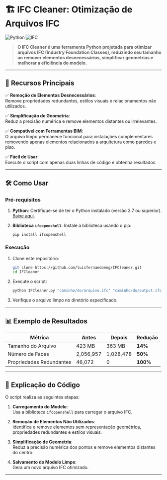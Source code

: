 # 🏗️ **IFC Cleaner: Otimização de Arquivos IFC**

![Python](https://img.shields.io/badge/Python-3.7%20|%203.8%20|%203.9%20|%203.10-blue?logo=python) ![IFC](https://img.shields.io/badge/IFC-Cleaner-orange)

> **O IFC Cleaner é uma ferramenta Python projetada para otimizar arquivos IFC (Industry Foundation Classes), reduzindo seu tamanho ao remover elementos desnecessários, simplificar geometrias e melhorar a eficiência do modelo.**

---

## 🌟 **Recursos Principais**

✅ **Remoção de Elementos Desnecessários**:  
Remove propriedades redundantes, estilos visuais e relacionamentos não utilizados.

✅ **Simplificação de Geometria**:  
Reduz a precisão numérica e remove elementos distantes ou irrelevantes.

✅ **Compatível com Ferramentas BIM**:  
O arquivo limpo permanece funcional para instalações complementares removendo apenas elementos relacionados a arquitetura como paredes e piso.

✅ **Fácil de Usar**:  
Execute o script com apenas duas linhas de código e obtenha resultados.

---

## 🛠️ **Como Usar**

### **Pré-requisitos**

1. **Python**: Certifique-se de ter o Python instalado (versão 3.7 ou superior).  
   [Baixe aqui](https://www.python.org/downloads/).

2. **Biblioteca `ifcopenshell`**: Instale a biblioteca usando o pip:
   ```bash
   pip install ifcopenshell
   ```

### **Execução**

1. Clone este repositório:
   ```bash
   git clone https://github.com/luisfernandoeng/IFCleaner.git
   cd IFCleaner
   ```

2. Execute o script:
   ```python
   python IFCleaner.py "caminho/do/arquivo.ifc" "caminho/do/output.ifc"
   ```

3. Verifique o arquivo limpo no diretório especificado.

---

## 📊 **Exemplo de Resultados**

| **Métrica**               | **Antes**       | **Depois**      | **Redução** |
|---------------------------|-----------------|-----------------|-------------|
| Tamanho do Arquivo        | 423 MB          | 363 MB          | **14%**     |
| Número de Faces           | 2,056,957       | 1,028,478       | **50%**     |
| Propriedades Redundantes  | 46,072          | 0               | **100%**    |

---

## 📝 **Explicação do Código**

O script realiza as seguintes etapas:

1. **Carregamento do Modelo**:  
   Usa a biblioteca `ifcopenshell` para carregar o arquivo IFC.

2. **Remoção de Elementos Não Utilizados**:  
   Identifica e remove elementos sem representação geométrica, propriedades redundantes e estilos visuais.

3. **Simplificação de Geometria**:  
   Reduz a precisão numérica dos pontos e remove elementos distantes do centro.

4. **Salvamento do Modelo Limpo**:  
   Gera um novo arquivo IFC otimizado.

---
